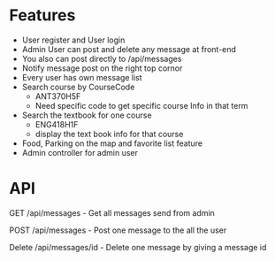# Features
- User register and User login
- Admin User can post and delete any message at front-end
- You also can post directly to /api/messages
- Notify message post on the right top cornor
- Every user has own message list
- Search course by CourseCode
    - ANT370H5F
    - Need specific code to get specific course Info in that term
- Search the textbook for one course
    - ENG418H1F
    - display the text book info for that course
- Food, Parking on the map and favorite list feature
- Admin controller for admin user


# API
GET /api/messages
    - Get all messages send from admin

POST /api/messages
    - Post one message to the all the user

Delete /api/messages/id
    - Delete one message by giving a message id
